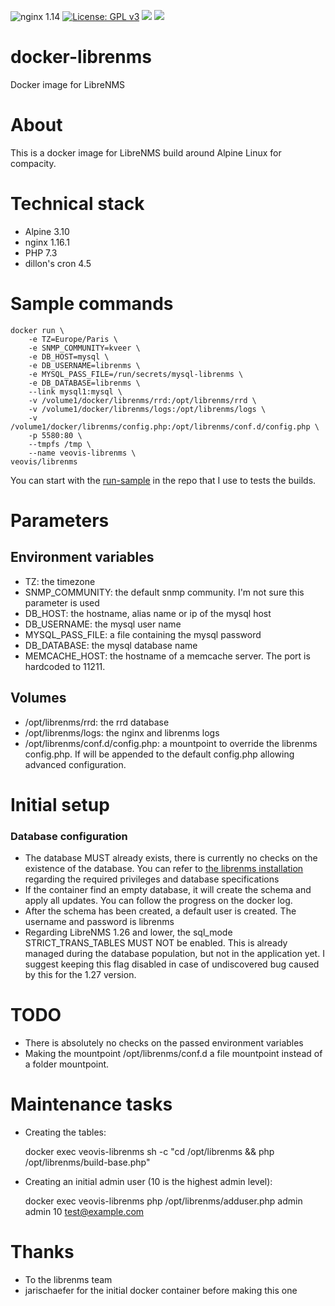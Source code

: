 ![nginx 1.14](https://img.shields.io/badge/nginx-1.14-brightgreen.svg) [![License: GPL v3](https://img.shields.io/github/license/LordVeovis/docker-librenms.svg)](https://www.gnu.org/licenses/gpl-3.0) [![](https://img.shields.io/docker/pulls/veovis/librenms.svg)](https://hub.docker.com/r/veovis/librenms/ 'Docker Hub') [![](https://img.shields.io/docker/build/veovis/librenms.svg)](https://hub.docker.com/r/veovis/librenms/builds/ 'Docker Hub')

# docker-librenms
Docker image for LibreNMS

# About
This is a docker image for LibreNMS build around Alpine Linux for compacity.

# Technical stack

* Alpine 3.10
* nginx 1.16.1
* PHP 7.3
* dillon's cron 4.5

# Sample commands
	docker run \
		-e TZ=Europe/Paris \
		-e SNMP_COMMUNITY=kveer \
		-e DB_HOST=mysql \
		-e DB_USERNAME=librenms \
		-e MYSQL_PASS_FILE=/run/secrets/mysql-librenms \
		-e DB_DATABASE=librenms \
		--link mysql1:mysql \
		-v /volume1/docker/librenms/rrd:/opt/librenms/rrd \
		-v /volume1/docker/librenms/logs:/opt/librenms/logs \
		-v /volume1/docker/librenms/config.php:/opt/librenms/conf.d/config.php \
		-p 5580:80 \
		--tmpfs /tmp \
		--name veovis-librenms \
	veovis/librenms

You can start with the [run-sample](run-sample) in the repo that I use to tests the builds.

# Parameters

## Environment variables
* TZ: the timezone
* SNMP_COMMUNITY: the default snmp community. I'm not sure this parameter is used
* DB_HOST: the hostname, alias name or ip of the mysql host
* DB_USERNAME: the mysql user name
* MYSQL_PASS_FILE: a file containing the mysql password
* DB_DATABASE: the mysql database name
* MEMCACHE_HOST: the hostname of a memcache server. The port is hardcoded to 11211.

## Volumes
* /opt/librenms/rrd: the rrd database
* /opt/librenms/logs: the nginx and librenms logs
* /opt/librenms/conf.d/config.php: a mountpoint to override the librenms config.php. If will be appended to the default config.php allowing advanced configuration.

# Initial setup

### Database configuration

* The database MUST already exists, there is currently no checks on the existence of the database. You can refer to [the librenms installation](http://docs.librenms.org/Installation/Installation-Ubuntu-1604-Nginx/#install-configure-mysql) regarding the required privileges and database specifications
* If the container find an empty database, it will create the schema and apply all updates. You can follow the progress on the docker log.
* After the schema has been created, a default user is created. The username and password is librenms
* Regarding LibreNMS 1.26 and lower, the sql_mode STRICT_TRANS_TABLES MUST NOT be enabled. This is already managed during the database population, but not in the application yet. I suggest keeping this flag disabled in case of undiscovered bug caused by this for the 1.27 version.

# TODO
- There is absolutely no checks on the passed environment variables
- Making the mountpoint /opt/librenms/conf.d a file mountpoint instead of a folder mountpoint.

# Maintenance tasks

* Creating the tables:

	docker exec veovis-librenms sh -c "cd /opt/librenms && php /opt/librenms/build-base.php"

* Creating an initial admin user (10 is the highest admin level):

	docker exec veovis-librenms php /opt/librenms/adduser.php admin admin 10 test@example.com

# Thanks
* To the librenms team
* jarischaefer for the initial docker container before making this one
